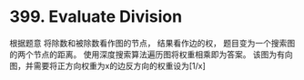 # 399. Evaluate Division
根据题意 将除数和被除数看作图的节点， 结果看作边的权， 题目变为一个搜索图的两个节点的距离。 
使用深度搜索算法遍历图将权重相乘即为答案。
该图为有向图，并需要将正方向权重为x的边反方向的权重设为[1/x]